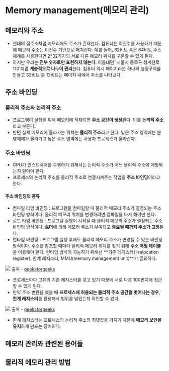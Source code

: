 # Memory management(메모리 관리)
## 메모리와 주소
- 현대의 집주소처럼 메모리에도 주소가 존재한다. 컴퓨터는 이진수를 사용하기 때문에 메모리 주소는 이진수 기반으로 매겨진다. 예를 들어, 32비트 혹은 64비트 주소 체계를 사용한다면 2^32가지의 서로 다른 메모리 위치를 구분할 수 있게 된다. 
- 하지만 우리는 **전부 숫자로만 표현하지 않는다**. 이를테면 '서울시 종로구 청계천로 110'처럼 **계층적으로 나누어 관리**한다. 컴퓨터 역시 페이지라는 하나의 행정구역을 만들고 32비트 중 12비트는 페이지 내에서 주소를 나타낸다.
## 주소 바인딩
### 물리적 주소와 논리적 주소
- 프로그램이 실행을 위해 메모리에 적재되면 **주소 공간이 생성**된다. 이를 **논리적 주소**라고 부른다.
- 반면 실제 메모리에 올라가는 위치는 **물리적 주소**라고 한다. 낮은 주소 영역에는 운영체제가 올라가고 높은 주소 영역에는 사용자 프로세스가 올라간다.
### 주소 바인딩
- CPU가 인스트럭쳐를 수행하기 위해서는 논리적 주소가 어느 물리적 주소에 매핑되는지 알아야 한다.
- 프로세스의 논리적 주소를 물리적 주소로 연결시켜주는 작업을 **주소 바인딩**이라고 한다.
#### 주소 바인딩의 종류
- 컴파일 타임 바인딩 : 프로그램을 컴파일할 때 물리적 메모리 주소가 결정되는 주소 바인딩 방식이다. 물리적 메모리 위치를 변경하려면 컴파일을 다시 해야만 한다.
- 로드 타임 바인딩 : 프로그램 실행이 시작될 때 물리적 메모리 주소가 결정되는 주소 바인딩 방식이다. **로더**에 의해 메모리 주소가 부여되고 **종료될 때까지 주소가 고정**된다.
- 런타임 바인딩 : 프로그램 실행 후에도 물리적 메모리 주소가 변경될 수 있는 바인딩 방식이다. 주소를 참조할 때마다 물리적 메모리 위치를 찾기 위해 **주소 매핑 테이블**을 이용해야 한다. 런타임 방식이 가능하기 위해선 **기준 레지스터(=relocation register), 한계 레지스터, MMU(memory management unit)**가 핖요하다.

![](https://media.geeksforgeeks.org/wp-content/uploads/operating_system.png)
출처 - [geeksforgeeks](https://www.geeksforgeeks.org/logical-and-physical-address-in-operating-system/)
- 프로세스마다 고유의 기준 레지스터를 갖고 있기 때문에 서로 다른 100번지에 접근할 수 있게 된다.
- 만약 주소 변환을 했을 때 **프로세스에 허용되는 물리적 주소 공간을 벗어나는 경우**, **한계 레지스터**를 활용해서 범위를 넘었는지 확인할 수 있다.

![](https://media.geeksforgeeks.org/wp-content/uploads/20210531165409/addresstranslation.jpg)
출처 - [geeksforgeeks](https://www.geeksforgeeks.org/memory-allocation-techniques-mapping-virtual-addresses-to-physical-addresses/)
- 한계 레지스터는 프로세스의 논리적 주소의 최댓값을 가지기 때문에 **메모리 보안을 유지**하게 만드는 장치이다.

## 메모리 관리와 관련된 용어들
## 물리적 메모리 관리 방법
